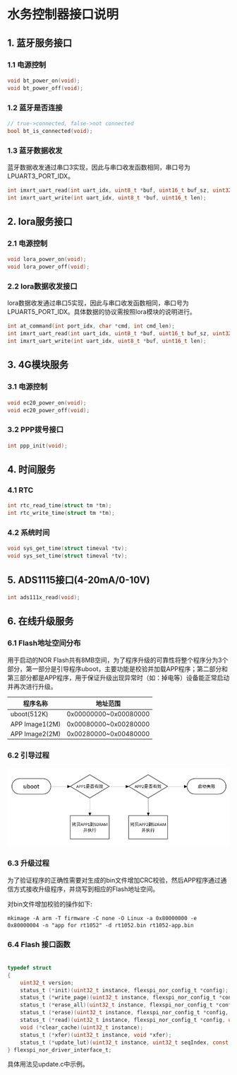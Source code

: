# 水务控制器接口说明
## 1. 蓝牙服务接口
### 1.1 电源控制
```c
void bt_power_on(void);
void bt_power_off(void);
```
### 1.2 蓝牙是否连接
```c
// true->connected, false->not connected
bool bt_is_connected(void);
```
### 1.3 蓝牙数据收发
蓝牙数据收发通过串口3实现，因此与串口收发函数相同，串口号为LPUART3_PORT_IDX。
```c
int imxrt_uart_read(int uart_idx, uint8_t *buf, uint16_t buf_sz, uint32_t timeout);
int imxrt_uart_write(int uart_idx, uint8_t *buf, uint16_t len);
```
## 2. lora服务接口
### 2.1 电源控制
```c
void lora_power_on(void);
void lora_power_off(void);
```

### 2.2 lora数据收发接口
lora数据收发通过串口5实现，因此与串口收发函数相同，串口号为LPUART5_PORT_IDX。具体数据的协议需按照lora模块的说明进行。
```c
int at_command(int port_idx, char *cmd, int cmd_len);
int imxrt_uart_read(int uart_idx, uint8_t *buf, uint16_t buf_sz, uint32_t timeout);
int imxrt_uart_write(int uart_idx, uint8_t *buf, uint16_t len);
```
## 3. 4G模块服务
### 3.1 电源控制
```c
void ec20_power_on(void);
void ec20_power_off(void);
```

### 3.2 PPP拨号接口
```c
int ppp_init(void);
```

## 4. 时间服务
### 4.1 RTC
```c
int rtc_read_time(struct tm *tm);
int rtc_write_time(struct tm *tm);
```
### 4.2 系统时间
```c
void sys_get_time(struct timeval *tv);
void sys_set_time(struct timeval *tv);
```

## 5. ADS1115接口(4-20mA/0-10V)
```c
int ads111x_read(void);
```

## 6. 在线升级服务

### 6.1 Flash地址空间分布

用于启动的NOR Flash共有8MB空间，为了程序升级的可靠性将整个程序分为3个部分，第一部分是引导程序uboot，主要功能是校验并加载APP程序；第二部分和第三部分都是APP程序，用于保证升级出现异常时（如：掉电等）设备能正常启动并再次进行升级。

| 程序名称 | 地址范围              |
| -------- | --------------------- |
| uboot(512K)    | 0x00000000~0x00080000 |
|APP Image1(2M)| 0x00080000~0x00280000 |
|APP Image2(2M)| 0x00280000~0x00480000 |

### 6.2 引导过程

![image-20201012204559600](./update说明.assets/image-20201012204559600.png)

### 6.3 升级过程

为了验证程序的正确性需要对生成的bin文件增加CRC校验，然后APP程序通过通信方式接收升级程序，并烧写到相应的Flash地址空间。

对bin文件增加校验的操作如下:

```shell
mkimage -A arm -T firmware -C none -O Linux -a 0x80000000 -e 0x80000004 -n "app for rt1052" -d rt1052.bin rt1052-app.bin
```

### 6.4 Flash 接口函数

```c

typedef struct
{
    uint32_t version;
    status_t (*init)(uint32_t instance, flexspi_nor_config_t *config);
    status_t (*write_page)(uint32_t instance, flexspi_nor_config_t *config, uint32_t dst_addr, const uint32_t *src);
    status_t (*erase_all)(uint32_t instance, flexspi_nor_config_t *config);
    status_t (*erase)(uint32_t instance, flexspi_nor_config_t *config, uint32_t start, uint32_t lengthInBytes);
    status_t (*read)(uint32_t instance, flexspi_nor_config_t *config, uint32_t *dst, uint32_t addr, uint32_t lengthInBytes);
    void (*clear_cache)(uint32_t instance);
    status_t (*xfer)(uint32_t instance, void *xfer);
    status_t (*update_lut)(uint32_t instance, uint32_t seqIndex, const uint32_t *lutBase, uint32_t seqNumber);
} flexspi_nor_driver_interface_t;
```

具体用法见update.c中示例。
